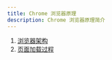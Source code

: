 ```yaml
---
title: Chrome 浏览器原理
description: Chrome 浏览器原理简介
---
```


1. [浏览器架构](./browser/architecture.md)
2. [页面加载过程](./browser/navigation.md)
